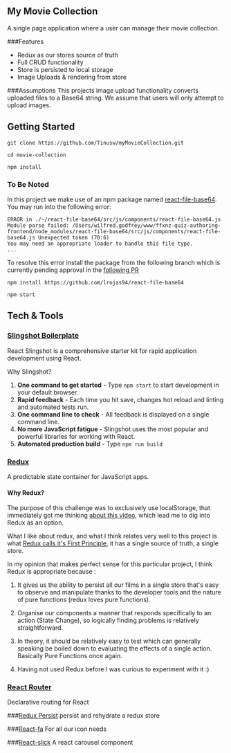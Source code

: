 ## My Movie Collection

A single page application where a user can manage their movie collection.

###Features

- Redux as our stores source of truth
- Full CRUD functionality
- Store is persisted to local storage
- Image Uploads & rendering from store

###Assumptions
This projects image upload functionality converts uploaded files to a Base64 string. We assume that users will only attempt to upload images.

## Getting Started
`git clone https://github.com/Tinusw/myMovieCollection.git`

`cd movie-collection`

`npm install`

### To Be Noted
In this project we make use of an npm package named [react-file-base64](https://github.com/BosNaufal/react-file-base64). You may run into the following error:

```
ERROR in ./~/react-file-base64/src/js/components/react-file-base64.js
Module parse failed: /Users/wilfred.godfrey/www/ffxnz-quiz-authoring-frontend/node_modules/react-file-base64/src/js/components/react-file-base64.js Unexpected token (70:6)
You may need an appropriate loader to handle this file type.
...
```

To resolve this error install the package from the following branch which is currently pending approval in the [following PR](https://github.com/BosNaufal/react-file-base64/pull/4)

`npm install https://github.com/lrojas94/react-file-base64`

`npm start`

## Tech & Tools

### [Slingshot Boilerplate](https://github.com/coryhouse/react-slingshot)

React Slingshot is a comprehensive starter kit for rapid application development using React.

Why Slingshot?

1. **One command to get started** - Type `npm start` to start development in your default browser.
2. **Rapid feedback** - Each time you hit save, changes hot reload and linting and automated tests run.
3. **One command line to check** - All feedback is displayed on a single command line.
4. **No more JavaScript fatigue** - Slingshot uses the most popular and powerful libraries for working with React.
5. **Automated production build** - Type `npm run build`

### [Redux](http://redux.js.org/)
A predictable state container for JavaScript apps.

#### Why Redux?
The purpose of this challenge was to exclusively use localStorage, that immediately got me thinking [about this video](https://egghead.io/lessons/javascript-redux-persisting-the-state-to-the-local-storage), which lead me to dig into Redux as an option.

What I like about redux, and what I think relates very well to this project is what [Redux calls it's First Principle](http://redux.js.org/docs/introduction/ThreePrinciples.html), it has a single source of truth, a single store.

In my opinion that makes perfect sense for this particular project, I think Redux is appropriate because :

1. It gives us the ability to persist all our films in a single store that's easy to observe and manipulate thanks to the developer tools and the nature of pure functions (redux loves pure functions).

2. Organise our components a manner that responds specifically to an action (State Change), so logically finding problems is relatively straightforward.
3. In theory, it should be relatively easy to test which can generally speaking be boiled down to evaluating the effects of a single action. Basically Pure Functions once again.

4. Having not used Redux before I was curious to experiment with it :)


### [React Router](https://github.com/ReactTraining/react-router)
Declarative routing for React

###[Redux Persist](https://github.com/rt2zz/redux-persist)
persist and rehydrate a redux store

###[React-fa](https://github.com/andreypopp/react-fa)
For all our icon needs

###[React-slick](https://github.com/akiran/react-slick)
A react carousel component
